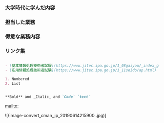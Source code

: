 ### 大学時代に学んだ内容



### 担当した業務



### 得意な業務内容


### リンク集
```markdown

- [基本情報処理技術者試験](https://www.jitec.ipa.go.jp/1_08gaiyou/_index_gaiyou.html)
- [応用情報処理技術者試験](https://www.jitec.ipa.go.jp/1_11seido/ap.html)

1. Numbered
2. List


**Bold** and _Italic_ and `Code` `text`

```
[mailto:](mailto:takahashikuq2020@gmail.com)

![(image-convert_cman_jp_20190614215900..jpg)]
